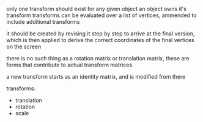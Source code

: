 only one transform should exist for any given object
an object owns it's transform
transforms can be evaluated over a list of vertices,
ammended to include additional transforms



it should be created by revising it step by step to arrive at the final version, which is then applied to derive the correct coordinates of the final vertices on the screen

there is no such thing as a rotation matrix or translation matrix, these are forms that contribute to actual transform matrices

a new transform starts as an identity matrix,
and is modified from there

transforms:
- translation
- rotation
- scale